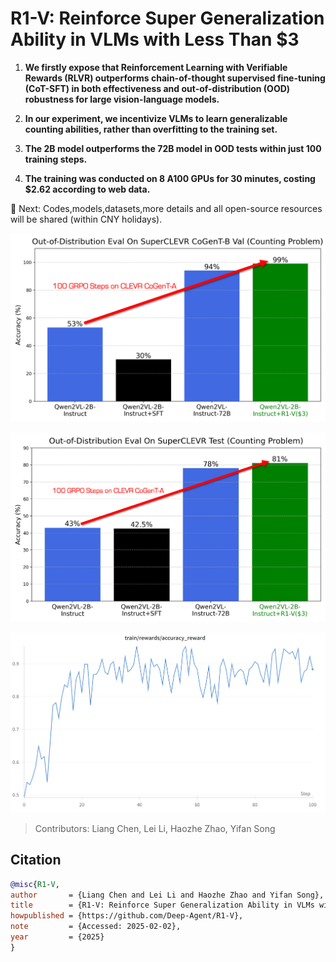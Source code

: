 # R1-V: Reinforce Super Generalization Ability in VLMs with Less Than $3


1. **We firstly expose that Reinforcement Learning with Verifiable Rewards (RLVR) outperforms chain-of-thought supervised fine-tuning (CoT-SFT) in both effectiveness and out-of-distribution (OOD) robustness for large vision-language models.**

2. **In our experiment, we incentivize VLMs to learn generalizable counting abilities, rather than overfitting to the training set.**

3. **The 2B model outperforms the 72B model in OOD tests within just 100 training steps.**

4. **The training was conducted on 8 A100 GPUs for 30 minutes, costing $2.62 according to web data.**


🚩 Next: Codes,models,datasets,more details and all open-source resources will be shared (within CNY holidays).

![image](./images/ood.png)

![image](./images/super_ood.png)

![image](./images/training.png)

> Contributors: Liang Chen, Lei Li, Haozhe Zhao, Yifan Song

## Citation

```bib
@misc{R1-V,
author       = {Liang Chen and Lei Li and Haozhe Zhao and Yifan Song},
title        = {R1-V: Reinforce Super Generalization Ability in VLMs with Less Than $3},
howpublished = {https://github.com/Deep-Agent/R1-V},
note         = {Accessed: 2025-02-02},
year         = {2025}
}

```


